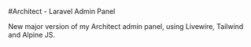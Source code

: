 #Architect - Laravel Admin Panel

New major version of my Architect admin panel, using Livewire, Tailwind and Alpine JS.
